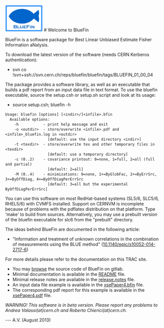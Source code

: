 <img src="utilities/BlueFinLogo.jpg"  width="120">
# Welcome to BlueFin

BlueFin is a software package for Best Linear Unbiased Estimate Fisher Information aNalysis.

To download the latest version of the software (needs CERN Kerberos authentication):
- svn co !svn+ssh://svn.cern.ch/reps/bluefin/bluefin/tags/BLUEFIN_01_00_04

The package provides a software library, as well as an executable that builds a pdf report from an input data file in text format. To use the bluefin executable, source the setup.csh or setup.sh script and look at its usage:
- source setup.csh; bluefin -h
```
Usage: bluefin [options] [<indir>/]<infile>.bfin
  Available options:
    -h           - print help message and exit
    -o <outdir>  - store/overwrite <infile>.pdf and <infile>_bluefin.log in <outdir>
                   [default: use the input directory <indir>]
    -t <texdir>  - store/overwrite tex and other temporary files in <texdir>
                   [default: use a temporary directory]
    -c (0..2)    - covariance printout: 0=none, 1=full, 2=all (full and partial)
                   [default: 2=all]
    -M (0..4)    - minimizations: 0=none, 1+=ByGlobFac, 2+=ByErrSrc, 3+=ByOffDiag, 4+=ByOffDiagPerErrSrc
                   [default: 3=all but the experimental ByOffDiagPerErrSrc]
```

You can use this software on most RedHat-based systems (SL5/6, SLC5/6, RHEL5/6) with CVMFS installed.
Support on CERNVM is incomplete because of problems with the pdflatex distribution on that platform.
Type 'make' to build from sources.
Alternatively, you may use a prebuilt version of the bluefin executable for slc6 from the "prebuilt" directory.

The ideas behind BlueFin are documented in the following article:
- "Information and treatment of unknown correlations in the combination of measurements using the BLUE method" ([10.1140/epjc/s10052-014-2717-6](http://link.springer.com/article/10.1140/epjc/s10052-014-2717-6))

For more details please refer to the documentation on this TRAC site.
- You may [browse](../../tree/master) the source code of BlueFin on gitlab.
- Minimal documentation is available in the [README](../../blob/master/README) file. 
- Minimal release notes are available in the [release.notes](../../blob/master/release.notes) file.
- An input data file example is available in the [xsePaper4.bfin](../../blob/master/examples/dataXSE/xsePaper4.bfin)  file.
- The corresponding pdf report for this example is available in the [xsePaper4.pdf](../../blob/master/examples/dataXSE/xsePaper4.pdf)  file.

*WARNING! This software is in beta version. Please report any problems to Andrea Valassi(at)cern.ch and Roberto Chierici(at)cern.ch.*

--- A.V. (August 2013)